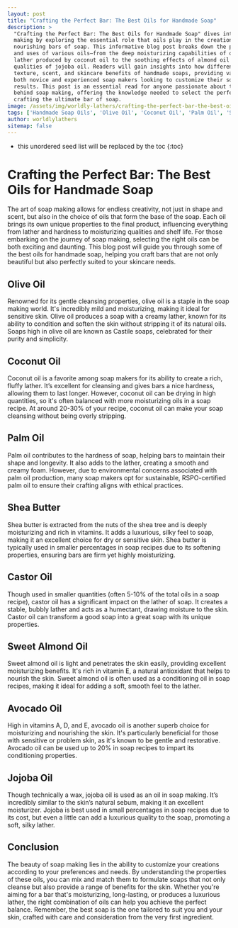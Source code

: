 ```yaml
---
layout: post
title: "Crafting the Perfect Bar: The Best Oils for Handmade Soap"
description: >
  "Crafting the Perfect Bar: The Best Oils for Handmade Soap" dives into the heart of soap
  making by exploring the essential role that oils play in the creation of luxurious,
  nourishing bars of soap. This informative blog post breaks down the properties, benefits,
  and uses of various oils—from the deep moisturizing capabilities of olive oil and the rich
  lather produced by coconut oil to the soothing effects of almond oil and the rejuvenating
  qualities of jojoba oil. Readers will gain insights into how different oils impact the
  texture, scent, and skincare benefits of handmade soaps, providing valuable guidance for
  both novice and experienced soap makers looking to customize their soap recipes for optimal
  results. This post is an essential read for anyone passionate about the art and science
  behind soap making, offering the knowledge needed to select the perfect blend of oils for
  crafting the ultimate bar of soap.
image: /assets/img/worldly-lathers/crafting-the-perfect-bar-the-best-oils-for-handmade-soap.jpg
tags: ['Handmade Soap Oils', 'Olive Oil', 'Coconut Oil', 'Palm Oil', 'Shea Butter', 'Castor Oil', 'Sweet Almond Oil', 'Avocado Oil', 'Jojoba Oil', 'Soap Hardness', 'Lather']
author: worldlylathers
sitemap: false
---
```


* this unordered seed list will be replaced by the toc
{:toc}

# Crafting the Perfect Bar: The Best Oils for Handmade Soap

The art of soap making allows for endless creativity, not just in shape and scent, but also in the choice of oils that form the base of the soap. Each oil brings its own unique properties to the final product, influencing everything from lather and hardness to moisturizing qualities and shelf life. For those embarking on the journey of soap making, selecting the right oils can be both exciting and daunting. This blog post will guide you through some of the best oils for handmade soap, helping you craft bars that are not only beautiful but also perfectly suited to your skincare needs.

## Olive Oil

Renowned for its gentle cleansing properties, olive oil is a staple in the soap making world. It's incredibly mild and moisturizing, making it ideal for sensitive skin. Olive oil produces a soap with a creamy lather, known for its ability to condition and soften the skin without stripping it of its natural oils. Soaps high in olive oil are known as Castile soaps, celebrated for their purity and simplicity.

## Coconut Oil

Coconut oil is a favorite among soap makers for its ability to create a rich, fluffy lather. It’s excellent for cleansing and gives bars a nice hardness, allowing them to last longer. However, coconut oil can be drying in high quantities, so it's often balanced with more moisturizing oils in a soap recipe. At around 20-30% of your recipe, coconut oil can make your soap cleansing without being overly stripping.

## Palm Oil

Palm oil contributes to the hardness of soap, helping bars to maintain their shape and longevity. It also adds to the lather, creating a smooth and creamy foam. However, due to environmental concerns associated with palm oil production, many soap makers opt for sustainable, RSPO-certified palm oil to ensure their crafting aligns with ethical practices.

## Shea Butter

Shea butter is extracted from the nuts of the shea tree and is deeply moisturizing and rich in vitamins. It adds a luxurious, silky feel to soap, making it an excellent choice for dry or sensitive skin. Shea butter is typically used in smaller percentages in soap recipes due to its softening properties, ensuring bars are firm yet highly moisturizing.

## Castor Oil

Though used in smaller quantities (often 5-10% of the total oils in a soap recipe), castor oil has a significant impact on the lather of soap. It creates a stable, bubbly lather and acts as a humectant, drawing moisture to the skin. Castor oil can transform a good soap into a great soap with its unique properties.

## Sweet Almond Oil

Sweet almond oil is light and penetrates the skin easily, providing excellent moisturizing benefits. It's rich in vitamin E, a natural antioxidant that helps to nourish the skin. Sweet almond oil is often used as a conditioning oil in soap recipes, making it ideal for adding a soft, smooth feel to the lather.

## Avocado Oil

High in vitamins A, D, and E, avocado oil is another superb choice for moisturizing and nourishing the skin. It's particularly beneficial for those with sensitive or problem skin, as it's known to be gentle and restorative. Avocado oil can be used up to 20% in soap recipes to impart its conditioning properties.

## Jojoba Oil

Though technically a wax, jojoba oil is used as an oil in soap making. It’s incredibly similar to the skin’s natural sebum, making it an excellent moisturizer. Jojoba is best used in small percentages in soap recipes due to its cost, but even a little can add a luxurious quality to the soap, promoting a soft, silky lather.

## Conclusion

The beauty of soap making lies in the ability to customize your creations according to your preferences and needs. By understanding the properties of these oils, you can mix and match them to formulate soaps that not only cleanse but also provide a range of benefits for the skin. Whether you're aiming for a bar that's moisturizing, long-lasting, or produces a luxurious lather, the right combination of oils can help you achieve the perfect balance. Remember, the best soap is the one tailored to suit you and your skin, crafted with care and consideration from the very first ingredient.